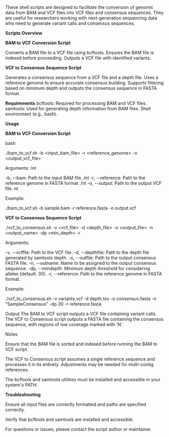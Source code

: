 These shell scripts are designed to facilitate the conversion of genomic data from BAM and VCF files into VCF files and consensus sequences. They are useful for researchers working with next-generation sequencing data who need to generate variant calls and consensus sequences.

**Scripts Overview**


**BAM to VCF Conversion Script**

Converts a BAM file to a VCF file using bcftools.
Ensures the BAM file is indexed before proceeding.
Outputs a VCF file with identified variants.

**VCF to Consensus Sequence Script**

Generates a consensus sequence from a VCF file and a depth file.
Uses a reference genome to ensure accurate consensus building.
Supports filtering based on minimum depth and outputs the consensus sequence in FASTA format.

**Requirements**
bcftools: Required for processing BAM and VCF files.
samtools: Used for generating depth information from BAM files.
Shell environment (e.g., bash).

**Usage**


**BAM to VCF Conversion Script**

bash

./bam_to_vcf.sh -b <input_bam_file> -r <reference_genome> -o <output_vcf_file>

Arguments: /nt

-b, --bam: Path to the input BAM file. /nt
-r, --reference: Path to the reference genome in FASTA format. /nt
-o, --output: Path to the output VCF file. nt

Example:

./bam_to_vcf.sh -b sample.bam -r reference.fasta -o output.vcf

**VCF to Consensus Sequence Script**

./vcf_to_consensus.sh -v <vcf_file> -d <depth_file> -o <output_file> -n <output_name> -dp <min_depth> -r <reference>

Arguments:

-v, --vcffile: Path to the VCF file.
-d, --depthfile: Path to the depth file generated by samtools depth.
-o, --outfile: Path to the output consensus FASTA file.
-n, --outname: Name to be assigned to the output consensus sequence.
-dp, --mindepth: Minimum depth threshold for considering alleles (default: 30).
-r, --reference: Path to the reference genome in FASTA format.

Example:

./vcf_to_consensus.sh -v variants.vcf -d depth.tsv -o consensus.fasta -n "SampleConsensus" -dp 30 -r reference.fasta

Output
The BAM to VCF script outputs a VCF file containing variant calls.
The VCF to Consensus script outputs a FASTA file containing the consensus sequence, with regions of low coverage marked with 'N'.

Notes

Ensure that the BAM file is sorted and indexed before running the BAM to VCF script.

The VCF to Consensus script assumes a single reference sequence and processes it in its entirety. Adjustments may be needed for multi-contig references.

The bcftools and samtools utilities must be installed and accessible in your system's PATH.

**Troubleshooting**

Ensure all input files are correctly formatted and paths are specified correctly.

Verify that bcftools and samtools are installed and accessible.

For questions or issues, please contact the script author or maintainer.
